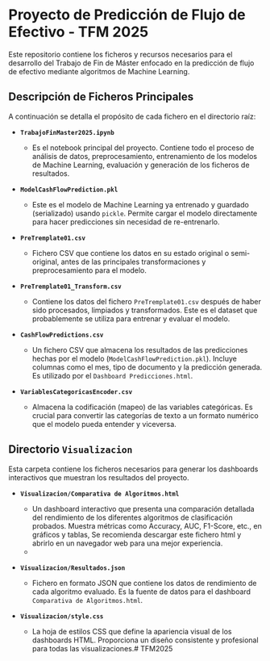 # Proyecto de Predicción de Flujo de Efectivo - TFM 2025

Este repositorio contiene los ficheros y recursos necesarios para el desarrollo del Trabajo de Fin de Máster enfocado en la predicción de flujo de efectivo mediante algoritmos de Machine Learning.

## Descripción de Ficheros Principales

A continuación se detalla el propósito de cada fichero en el directorio raíz:

-   **`TrabajoFinMaster2025.ipynb`**
    -   Es el notebook principal del proyecto. Contiene todo el proceso de análisis de datos, preprocesamiento, entrenamiento de los modelos de Machine Learning, evaluación y generación de los ficheros de resultados.

-   **`ModelCashFlowPrediction.pkl`**
    -   Este es el modelo de Machine Learning ya entrenado y guardado (serializado) usando `pickle`. Permite cargar el modelo directamente para hacer predicciones sin necesidad de re-entrenarlo.

-   **`PreTremplate01.csv`**
    -   Fichero CSV que contiene los datos en su estado original o semi-original, antes de las principales transformaciones y preprocesamiento para el modelo.

-   **`PreTremplate01_Transform.csv`**
    -   Contiene los datos del fichero `PreTremplate01.csv` después de haber sido procesados, limpiados y transformados. Este es el dataset que probablemente se utiliza para entrenar y evaluar el modelo.

-   **`CashFlowPredictions.csv`**
    -   Un fichero CSV que almacena los resultados de las predicciones hechas por el modelo (`ModelCashFlowPrediction.pkl`). Incluye columnas como el mes, tipo de documento y la predicción generada. Es utilizado por el `Dashboard Predicciones.html`.

-   **`VariablesCategoricasEncoder.csv`**
    -   Almacena la codificación (mapeo) de las variables categóricas. Es crucial para convertir las categorías de texto a un formato numérico que el modelo pueda entender y viceversa.

## Directorio `Visualizacion`

Esta carpeta contiene los ficheros necesarios para generar los dashboards interactivos que muestran los resultados del proyecto.

-   **`Visualizacion/Comparativa de Algoritmos.html`**
    -   Un dashboard interactivo que presenta una comparación detallada del rendimiento de los diferentes algoritmos de clasificación probados. Muestra métricas como Accuracy, AUC, F1-Score, etc., en gráficos y tablas, Se recomienda descargar este fichero html y abrirlo en un navegador web para una mejor experiencia.
    -
-   **`Visualizacion/Resultados.json`**
    -   Fichero en formato JSON que contiene los datos de rendimiento de cada algoritmo evaluado. Es la fuente de datos para el dashboard `Comparativa de Algoritmos.html`.

-   **`Visualizacion/style.css`**
    -   La hoja de estilos CSS que define la apariencia visual de los dashboards HTML. Proporciona un diseño consistente y profesional para todas las visualizaciones.#   T F M 2 0 2 5 
 
 
